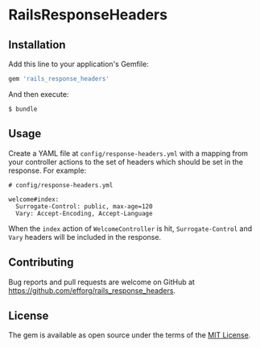 # RailsResponseHeaders

## Installation

Add this line to your application's Gemfile:

```ruby
gem 'rails_response_headers'
```

And then execute:

    $ bundle

## Usage

Create a YAML file at `config/response-headers.yml` with a mapping from your controller actions
to the set of headers which should be set in the response. For example:

```
# config/response-headers.yml

welcome#index:
  Surrogate-Control: public, max-age=120
  Vary: Accept-Encoding, Accept-Language
```

When the `index` action of `WelcomeController` is hit, `Surrogate-Control` and `Vary` headers will
be included in the response.

## Contributing

Bug reports and pull requests are welcome on GitHub at https://github.com/efforg/rails_response_headers.

## License

The gem is available as open source under the terms of the [MIT License](http://opensource.org/licenses/MIT).

